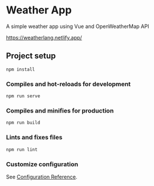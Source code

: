 # Weather App
<p>A simple weather app using Vue and OpenWeatherMap API</p>
<a href='https://weatherlang.netlify.app/' target="_blank">https://weatherlang.netlify.app/</a>

## Project setup
```
npm install
```

### Compiles and hot-reloads for development
```
npm run serve
```

### Compiles and minifies for production
```
npm run build
```

### Lints and fixes files
```
npm run lint
```

### Customize configuration
See [Configuration Reference](https://cli.vuejs.org/config/).

